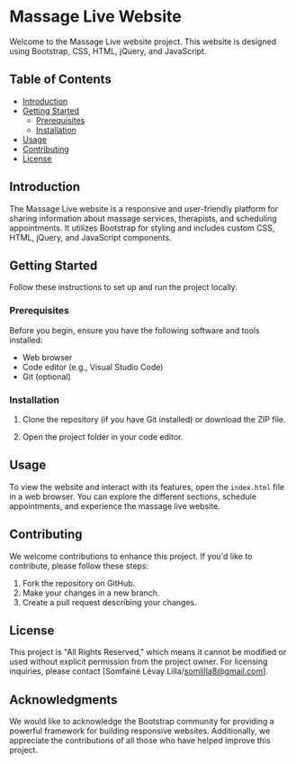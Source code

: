 
# Massage Live Website

Welcome to the Massage Live website project. This website is designed using Bootstrap, CSS, HTML, jQuery, and JavaScript.

## Table of Contents

- [Introduction](#introduction)
- [Getting Started](#getting-started)
  - [Prerequisites](#prerequisites)
  - [Installation](#installation)
- [Usage](#usage)
- [Contributing](#contributing)
- [License](#license)

## Introduction

The Massage Live website is a responsive and user-friendly platform for sharing information about massage services, therapists, and scheduling appointments. It utilizes Bootstrap for styling and includes custom CSS, HTML, jQuery, and JavaScript components.

## Getting Started

Follow these instructions to set up and run the project locally.

### Prerequisites

Before you begin, ensure you have the following software and tools installed:

- Web browser
- Code editor (e.g., Visual Studio Code)
- Git (optional)

### Installation

1. Clone the repository (if you have Git installed) or download the ZIP file.



2. Open the project folder in your code editor.

## Usage

To view the website and interact with its features, open the `index.html` file in a web browser. You can explore the different sections, schedule appointments, and experience the massage live website.

## Contributing

We welcome contributions to enhance this project. If you'd like to contribute, please follow these steps:

1. Fork the repository on GitHub.
2. Make your changes in a new branch.
3. Create a pull request describing your changes.

## License

This project is "All Rights Reserved," which means it cannot be modified or used without explicit permission from the project owner. For licensing inquiries, please contact [Somfainé Lévay Lilla/somlilla8@gmail.com].

## Acknowledgments

We would like to acknowledge the Bootstrap community for providing a powerful framework for building responsive websites. Additionally, we appreciate the contributions of all those who have helped improve this project.

